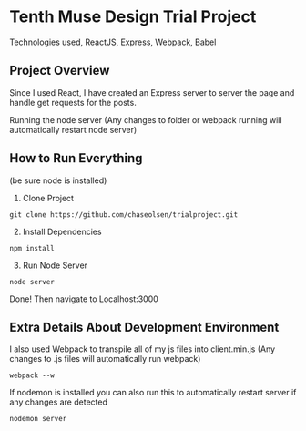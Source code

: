 # Tenth Muse Design Trial Project

Technologies used, ReactJS, Express, Webpack, Babel

## Project Overview

Since I used React, I have created an Express server to server the page and handle get requests for the posts.

Running the node server (Any changes to folder or webpack running will automatically restart node server)

## How to Run Everything
(be sure node is installed)

1. Clone Project
```
git clone https://github.com/chaseolsen/trialproject.git
```

2. Install Dependencies
```
npm install
```

3. Run Node Server
```
node server
```
Done! Then navigate to Localhost:3000

## Extra Details About Development Environment

I also used Webpack to transpile all of my js files into client.min.js (Any changes to .js files will automatically run webpack)
```
webpack --w
```

If nodemon is installed you can also run this to automatically restart server if any changes are detected
```
nodemon server
```
